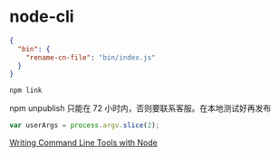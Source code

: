 # node-cli

```json
{
  "bin": {
    "rename-cn-file": "bin/index.js"
  }
}
```
```
npm link
```

npm unpublish 只能在 72 小时内，否则要联系客服。在本地测试好再发布

```js
var userArgs = process.argv.slice(2);
```

[Writing Command Line Tools with Node](https://javascriptplayground.com/node-command-line-tool/)
